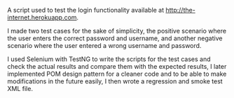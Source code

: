 A script used to test the login functionality available at http://the-internet.herokuapp.com.

I made two test cases for the sake of simplicity, the positive scenario where the user enters the correct password and username, and another negative scenario where the user entered a wrong username and password.

I used Selenium with TestNG to write the scripts for the test cases and check the actual results and compare them with the expected results,
I later implemented POM design pattern for a cleaner code and to be able to make modifications in the future easily,
I then wrote a regression and smoke test XML file.
